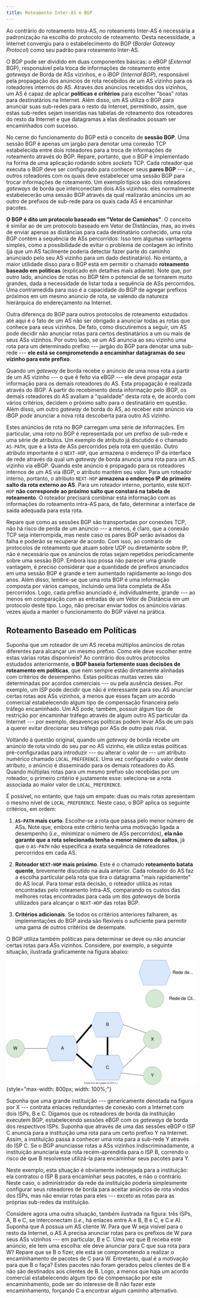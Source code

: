 ```yaml
---
title: Roteamento Inter-AS e BGP
---
```


Ao contrário do roteamento Intra-AS, no roteamento Inter-AS é necessária
a padronização na escolha do protocolo de roteamento. Desta necessidade,
a Internet convergiu para o estabelecimento do BGP (*Border Gateway
Protocol*) como seu padrão para roteamento Inter-AS.

O BGP pode ser dividido em duas componentes básicas: o eBGP (*External*
BGP), responsável pela troca de informações de roteamento entre
*gateways* de Borda de ASs vizinhos, e o iBGP (*Internal BGP*),
responsável pela propagação dos anúncios de rota recebidos de um AS
vizinho para os roteadores internos do AS. Através dos anúncios
recebidos dos vizinhos, um AS é capaz de aplicar **políticas e
critérios** para escolher "boas" rotas para destinatários na Internet.
Além disso, um AS utiliza o BGP para anunciar suas sub-redes para o
resto da Internet, permitindo, assim, que estas sub-redes sejam
inseridas nas tabelas de roteamento dos roteadores do resto da Internet
e que datagramas a elas destinados possam ser encaminhados com sucesso.

No cerne do funcionamento do BGP está o conceito de **sessão BGP**. Uma
sessão BGP é apenas um jargão para denotar uma conexão TCP estabelecida
entre dois roteadores para a troca de informações de roteamento através
do BGP. Repare, portanto, que o BGP é implementado na forma de uma
aplicação rodando sobre *sockets* TCP. Cada roteador que executa o BGP
deve ser configurado para conhecer seus **pares BGP** --- *i.e.*, outros
roteadores com os quais deve estabelecer uma sessão BGP para trocar
informações de roteamento. Um exemplo típico são dois roteadores
*gateways* de borda que interconectam dois ASs vizinhos: eles
normalmente estabelecerão uma sessão BGP através da qual realizarão
anúncios um ao outro de prefixos de sub-rede para os quais cada AS é
encaminhar pacotes.

**O BGP é dito um protocolo baseado em "Vetor de Caminhos"**. O conceito
é similar ao de um protocolo baseado em Vetor de Distâncias, mas, ao
invés de enviar apenas as distâncias para cada destinatário conhecido,
uma rota BGP contém a sequência de ASs percorridos. Isso tem algumas
vantagens simples, como a possibilidade de evitar o problema de contagem
ao infinito (já que um AS facilmente poderia detectar fazer parte do
caminho anunciado pelo seu AS vizinho para um dado destinatário). No
entanto, a maior utilidade disso para o BGP está em permitir o chamado
**roteamento baseado em políticas** (explicado em detalhes mais
adiante). Note que, por outro lado, anúncios de rotas no BGP têm o
potencial de se tornarem muito grandes, dada a necessidade de listar
toda a sequência de ASs percorridos. Uma contramedida para isso é a
capacidade do BGP de agregar prefixos próximos em um mesmo anúncio de
rota, se valendo da natureza hierárquica do endereçamento na Internet.

Outra diferença do BGP para outros protocolos de roteamento estudados
até aqui é o fato de um AS não ser obrigado a anunciar todas as rotas
que conhece para seus vizinhos. De fato, como discutiremos a seguir, um
AS pode decidir não anunciar rotas para certos destinatários a um ou
mais de seus ASs vizinhos. Por outro lado, se um AS anuncia ao seu
vizinho uma rota para um determinado prefixo --- jargão do BGP para
denotar uma sub-rede --- **ele está se comprometendo a encaminhar
datagramas do seu vizinho para este prefixo**.

Quando um *gateway* de borda recebe o anúncio de uma nova rota a partir
de um AS vizinho --- o que é feito via eBGP --- ele deve propagar esta
informação para os demais roteadores do AS. Esta propagação é realizada
através do iBGP. A partir do recebimento desta informação pelo iBGP, os
demais roteadores do AS avaliam a "qualidade" desta rota e, de acordo
com vários critérios, decidem o próximo salto para o destinatário em
questão. Além disso, um outro *gateway* de borda do AS, ao receber este
anúncio via iBGP *pode* anunciar a nova rota descoberta para outro AS
vizinho.

Estes anúncios de rota no BGP carregam uma série de informações. Em
particular, uma *rota* no BGP é representada por um prefixo de sub-rede
e uma série de atributos. Um exemplo de atributo já discutido é o
chamado `AS-PATH`, que é a lista de ASs percorridos pela rota em
questão. Outro atributo importante é o `NEXT-HOP`, que armazena o
endereço IP da interface de rede através da qual um *gateway* de borda
anuncia uma rota para um AS vizinho via eBGP. Quando este anúncio é
propagado para os roteadores internos de um AS via iBGP, o atributo
mantém seu valor. Para um roteador interno, portanto, o atributo
`NEXT-HOP` **armazena o endereço IP do primeiro salto da rota externo ao
AS**. Para um roteador interno, portanto, este `NEXT-HOP` **não
corresponde ao próximo salto que constará na tabela de roteamento**. O
roteador precisará combinar esta informação com as informações do
roteamento intra-AS para, de fato, determinar a interface de saída
adequada para esta rota.

Repare que como as sessões BGP são transportadas por conexões TCP, não
há risco de perda de um anúncio --- a menos, é claro, que a conexão TCP
seja interrompida, mas neste caso os pares BGP serão avisados da falha e
poderão se recuperar de acordo. Com isso, ao contrário de protocolos de
roteamento que atuam sobre UDP ou diretamente sobre IP, não é necessário
que os anúncios de rotas sejam repetidos periodicamente sobre uma sessão
BGP. Embora isso possa não parecer uma grande vantagem, é preciso
considerar que a quantidade de prefixos anunciados em uma sessão BGP é
grande e tem aumentado rapidamente ao longo dos anos. Além disso,
lembre-se que uma rota BGP é uma informação composta por vários campos,
incluindo uma lista completa de ASs percorridos. Logo, cada prefixo
anunciado é, individualmente, grande --- ao menos em comparação com as
entradas de um Vetor de Distância em um protocolo deste tipo. Logo, não
precisar enviar todos os anúncios várias vezes ajuda a manter o
funcionamento do BGP viável na prática.

## Roteamento Baseado em Políticas

Suponha que um roteador de um AS receba múltiplos anúncios de rotas
diferentes para alcançar um mesmo prefixo. Como ele deve escolher entre
estas várias rotas disponíveis? Ao contrário dos outros protocolos
estudados anteriormente, **o BGP baseia fortemente suas decisões de
roteamento em políticas**, que nem sempre estão diretamente alinhadas
com critérios de desempenho. Estas políticas muitas vezes são
determinadas por acordos comerciais --- ou pela ausência desses. Por
exemplo, um ISP pode decidir que não é interessante para seu AS anunciar
certas rotas aos ASs vizinhos, a menos que esses façam um acordo
comercial estabelecendo algum tipo de compensação financeira pelo
tráfego encaminhado. Um AS pode, também, possuir algum tipo de restrição
por encaminhar tráfego através de algum outro AS particular da Internet
--- por exemplo, desavenças políticas podem levar ASs de um país a
querer evitar direcionar seu tráfego por ASs de outro país rival.

Voltando à questão original, quando um *gateway* de borda recebe um
anúncio de rota vindo do seu par no AS vizinho, ele utiliza estas
políticas pré-configuradas para introduzir --- ou alterar o valor de ---
um atributo numérico chamado `LOCAL_PREFERENCE`. Uma vez configurado o
valor deste atributo, o anúncio é disseminado para os demais roteadores
do AS. Quando múltiplas rotas para um mesmo prefixo são recebidas por um
roteador, o primeiro critério é justamente esse: seleciona-se a rota
associada ao maior valor de `LOCAL_PREFERENCE`.

É possível, no entanto, que haja um empate: duas ou mais rotas
apresentam o mesmo nível de `LOCAL_PREFERENCE`. Neste caso, o BGP aplica
os seguinte critérios, em ordem:

1.  **`AS-PATH` mais curto**. Escolhe-se a rota que passa pelo menor
    número de ASs. Note que, embora este critério tenha uma motivação
    ligada a desempenho (*i.e.*, minimizar o número de ASs percorridos),
    **ela não garante que a rota selecionada tenha o menor número de
    saltos**, já que o `AS-PATH` não especifica a exata sequência de
    roteadores percorridos em cada AS.

2.  **Roteador `NEXT-HOP` mais próximo**. Este é o chamado **roteamento
    batata quente**, brevemente discutido na aula anterior. Cada
    roteador do AS faz a escolha particular pela rota que tira o
    datagrama "mais rapidamente" do AS local. Para tomar esta decisão, o
    roteador utiliza as rotas encontradas pelo roteamento Intra-AS,
    comparando os custos das melhores rotas encontradas para cada um dos
    *gateways* de borda utilizados para alcançar o `NEXT-HOP` das rotas
    BGP.

3.  **Critérios adicionais**. Se todos os critérios anteriores falharem,
    as implementações do BGP ainda são flexíveis o suficiente para
    permitir uma gama de outros critérios de desempate.

O BGP utiliza também políticas para determinar se deve ou não anunciar
certas rotas para ASs vizinhos. Considere, por exemplo, a seguinte
situação, ilustrada graficamente na figura abaixo:

![(Adaptado dos slides do livro texto "Redes de computadores e a internet: uma abordagem top-down")](imagens/RoteamentoBasedoEmPoliticas.svg){style="max-width: 800px; width: 100%;"}

Suponha que uma grande instituição --- genericamente denotada na figura por X --- contrata enlaces redundantes de conexão
com a Internet com dois ISPs, B e C. Digamos que os roteadores de borda
da instituição executem BGP, estabelecendo sessões eBGP com os
*gateways* de borda dos respectivos ISPs. Suponha que através de uma das
sessões eBGP o ISP C anuncia para a instituição uma rota para um certo
prefixo Y na Internet. Assim, a instituição passa a conhecer uma rota
para a sub-rede Y através do ISP C. Se o BGP anunciasse rotas a ASs
vizinhos indiscriminadamente, a instituição anunciaria esta rota
recém-aprendida para o ISP B, correndo o risco de que B resolvesse
utilizá-la para encaminhar seus pacotes para Y.

Neste exemplo, esta situação é obviamente indesejada para a instituição:
ela contratou o ISP B para encaminhar seus pacotes, e não o contrário.
Neste caso, o administrador da rede da instituição poderia simplesmente
configurar seus roteadores de borda para aceitar anúncios de rota vindos
dos ISPs, mas não enviar rotas para eles --- exceto as rotas para as
próprias sub-redes da instituição.

Considere agora uma outra situação, também ilustrada na figura: três ISPs, A, B e C, se
interconectam (*i.e.*, há enlaces entre A e B, B e C, e C e A). Suponha
que A possua um AS cliente W. Para que W seja visível para o resto da
Internet, o AS A precisa anunciar rotas para os prefixos de W para seus
ASs vizinhos --- em particular, B e C. Uma vez que B receba este
anúncio, ele tem uma escolha: ele deve anunciar para C que sua rota para
W? Repare que se B o fizer, ele está se comprometendo a realizar o
encaminhamento de pacotes de C para W. Entretanto, qual é a motivação
para que B o faça? Estes pacotes não foram gerados pelos clientes de B e
não são destinados aos clientes de B. Logo, a menos que haja um acordo
comercial estabelecendo algum tipo de compensação por este
encaminhamento, pode ser do interesse de B não fazer este
encaminhamento, forçando C a encontrar algum caminho alternativo.


